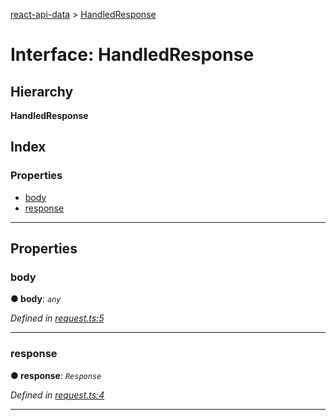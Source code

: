 [react-api-data](../README.md) > [HandledResponse](../interfaces/handledresponse.md)

# Interface: HandledResponse

## Hierarchy

**HandledResponse**

## Index

### Properties

* [body](handledresponse.md#body)
* [response](handledresponse.md#response)

---

## Properties

<a id="body"></a>

###  body

**● body**: *`any`*

*Defined in [request.ts:5](https://github.com/oberonamsterdam/react-api-data/blob/a5bda9f/src/request.ts#L5)*

___
<a id="response"></a>

###  response

**● response**: *`Response`*

*Defined in [request.ts:4](https://github.com/oberonamsterdam/react-api-data/blob/a5bda9f/src/request.ts#L4)*

___


